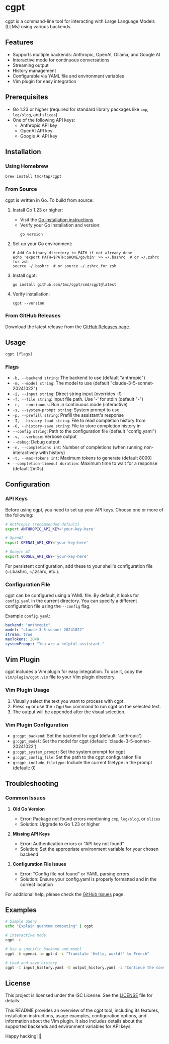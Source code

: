 # cgpt

cgpt is a command-line tool for interacting with Large Language Models (LLMs) using various backends.

## Features

- Supports multiple backends: Anthropic, OpenAI, Ollama, and Google AI
- Interactive mode for continuous conversations
- Streaming output
- History management
- Configurable via YAML file and environment variables
- Vim plugin for easy integration

## Prerequisites

- Go 1.23 or higher (required for standard library packages like `cmp`, `log/slog`, and `slices`)
- One of the following API keys:
  - Anthropic API key
  - OpenAI API key
  - Google AI API key

## Installation

### Using Homebrew

```shell
brew install tmc/tap/cgpt
```

### From Source

cgpt is written in Go. To build from source:

1. Install Go 1.23 or higher:
   - Visit the [Go installation instructions](https://golang.org/doc/install)
   - Verify your Go installation and version:
     ```shell
     go version
     ```

2. Set up your Go environment:
   ```shell
   # Add Go binary directory to PATH if not already done
   echo 'export PATH=$PATH:$HOME/go/bin' >> ~/.bashrc  # or ~/.zshrc for zsh
   source ~/.bashrc  # or source ~/.zshrc for zsh
   ```

3. Install cgpt:
   ```shell
   go install github.com/tmc/cgpt/cmd/cgpt@latest
   ```

4. Verify installation:
   ```shell
   cgpt --version
   ```

### From GitHub Releases

Download the latest release from the [GitHub Releases page](https://github.com/tmc/cgpt/releases).

## Usage

```
cgpt [flags]
```

### Flags

- `-b, --backend string`: The backend to use (default "anthropic")
- `-m, --model string`: The model to use (default "claude-3-5-sonnet-20241022")
- `-i, --input string`: Direct string input (overrides -f)
- `-f, --file string`: Input file path. Use '-' for stdin (default "-")
- `-c, --continuous`: Run in continuous mode (interactive)
- `-s, --system-prompt string`: System prompt to use
- `-p, --prefill string`: Prefill the assistant's response
- `-I, --history-load string`: File to read completion history from
- `-O, --history-save string`: File to store completion history in
- `--config string`: Path to the configuration file (default "config.yaml")
- `-v, --verbose`: Verbose output
- `--debug`: Debug output
- `-n, --completions int`: Number of completions (when running non-interactively with history)
- `-t, --max-tokens int`: Maximum tokens to generate (default 8000)
- `--completion-timeout duration`: Maximum time to wait for a response (default 2m0s)

## Configuration

### API Keys

Before using cgpt, you need to set up your API keys. Choose one or more of the following:

```bash
# Anthropic (recommended default)
export ANTHROPIC_API_KEY='your-key-here'

# OpenAI
export OPENAI_API_KEY='your-key-here'

# Google AI
export GOOGLE_API_KEY='your-key-here'
```

For persistent configuration, add these to your shell's configuration file (~/.bashrc, ~/.zshrc, etc.).

### Configuration File

cgpt can be configured using a YAML file. By default, it looks for `config.yaml` in the current directory. You can specify a different configuration file using the `--config` flag.

Example `config.yaml`:

```yaml
backend: "anthropic"
model: "claude-3-5-sonnet-20241022"
stream: true
maxTokens: 2048
systemPrompt: "You are a helpful assistant."
```

## Vim Plugin

cgpt includes a Vim plugin for easy integration. To use it, copy the `vim/plugin/cgpt.vim` file to your Vim plugin directory.

### Vim Plugin Usage

1. Visually select the text you want to process with cgpt.
2. Press `cg` or use the `:CgptRun` command to run cgpt on the selected text.
3. The output will be appended after the visual selection.

### Vim Plugin Configuration

- `g:cgpt_backend`: Set the backend for cgpt (default: 'anthropic')
- `g:cgpt_model`: Set the model for cgpt (default: 'claude-3-5-sonnet-20241022')
- `g:cgpt_system_prompt`: Set the system prompt for cgpt
- `g:cgpt_config_file`: Set the path to the cgpt configuration file
- `g:cgpt_include_filetype`: Include the current filetype in the prompt (default: 0)

## Troubleshooting

### Common Issues

1. **Old Go Version**
   - Error: Package not found errors mentioning `cmp`, `log/slog`, or `slices`
   - Solution: Upgrade to Go 1.23 or higher

2. **Missing API Keys**
   - Error: Authentication errors or "API key not found"
   - Solution: Set the appropriate environment variable for your chosen backend

3. **Configuration File Issues**
   - Error: "Config file not found" or YAML parsing errors
   - Solution: Ensure your config.yaml is properly formatted and in the correct location

For additional help, please check the [GitHub Issues](https://github.com/tmc/cgpt/issues) page.

## Examples

```bash
# Simple query
echo "Explain quantum computing" | cgpt

# Interactive mode
cgpt -c

# Use a specific backend and model
cgpt -b openai -m gpt-4 -i "Translate 'Hello, world!' to French"

# Load and save history
cgpt -I input_history.yaml -O output_history.yaml -i "Continue the conversation"
```

## License

This project is licensed under the ISC License. See the [LICENSE](LICENSE) file for details.

This README provides an overview of the cgpt tool, including its features, installation instructions, usage examples, configuration options, and information about the Vim plugin. It also includes details about the supported backends and environment variables for API keys.

Happy hacking! 🚀
